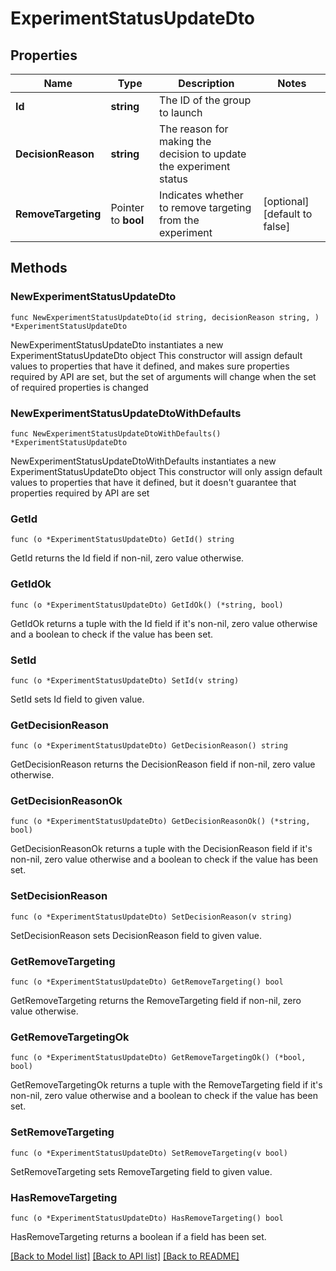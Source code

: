 # ExperimentStatusUpdateDto

## Properties

Name | Type | Description | Notes
------------ | ------------- | ------------- | -------------
**Id** | **string** | The ID of the group to launch | 
**DecisionReason** | **string** | The reason for making the decision to update the experiment status | 
**RemoveTargeting** | Pointer to **bool** | Indicates whether to remove targeting from the experiment | [optional] [default to false]

## Methods

### NewExperimentStatusUpdateDto

`func NewExperimentStatusUpdateDto(id string, decisionReason string, ) *ExperimentStatusUpdateDto`

NewExperimentStatusUpdateDto instantiates a new ExperimentStatusUpdateDto object
This constructor will assign default values to properties that have it defined,
and makes sure properties required by API are set, but the set of arguments
will change when the set of required properties is changed

### NewExperimentStatusUpdateDtoWithDefaults

`func NewExperimentStatusUpdateDtoWithDefaults() *ExperimentStatusUpdateDto`

NewExperimentStatusUpdateDtoWithDefaults instantiates a new ExperimentStatusUpdateDto object
This constructor will only assign default values to properties that have it defined,
but it doesn't guarantee that properties required by API are set

### GetId

`func (o *ExperimentStatusUpdateDto) GetId() string`

GetId returns the Id field if non-nil, zero value otherwise.

### GetIdOk

`func (o *ExperimentStatusUpdateDto) GetIdOk() (*string, bool)`

GetIdOk returns a tuple with the Id field if it's non-nil, zero value otherwise
and a boolean to check if the value has been set.

### SetId

`func (o *ExperimentStatusUpdateDto) SetId(v string)`

SetId sets Id field to given value.


### GetDecisionReason

`func (o *ExperimentStatusUpdateDto) GetDecisionReason() string`

GetDecisionReason returns the DecisionReason field if non-nil, zero value otherwise.

### GetDecisionReasonOk

`func (o *ExperimentStatusUpdateDto) GetDecisionReasonOk() (*string, bool)`

GetDecisionReasonOk returns a tuple with the DecisionReason field if it's non-nil, zero value otherwise
and a boolean to check if the value has been set.

### SetDecisionReason

`func (o *ExperimentStatusUpdateDto) SetDecisionReason(v string)`

SetDecisionReason sets DecisionReason field to given value.


### GetRemoveTargeting

`func (o *ExperimentStatusUpdateDto) GetRemoveTargeting() bool`

GetRemoveTargeting returns the RemoveTargeting field if non-nil, zero value otherwise.

### GetRemoveTargetingOk

`func (o *ExperimentStatusUpdateDto) GetRemoveTargetingOk() (*bool, bool)`

GetRemoveTargetingOk returns a tuple with the RemoveTargeting field if it's non-nil, zero value otherwise
and a boolean to check if the value has been set.

### SetRemoveTargeting

`func (o *ExperimentStatusUpdateDto) SetRemoveTargeting(v bool)`

SetRemoveTargeting sets RemoveTargeting field to given value.

### HasRemoveTargeting

`func (o *ExperimentStatusUpdateDto) HasRemoveTargeting() bool`

HasRemoveTargeting returns a boolean if a field has been set.


[[Back to Model list]](../README.md#documentation-for-models) [[Back to API list]](../README.md#documentation-for-api-endpoints) [[Back to README]](../README.md)


